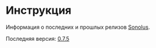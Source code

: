 # Инструкция

Информация о последних и прошлых релизов [Sonolus](https://sonolus.com).

Последняя версия: [0.7.5](./versions/0.7.5.md)
